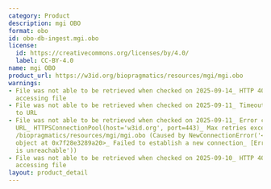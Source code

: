 ```yaml
---
category: Product
description: mgi OBO
format: obo
id: obo-db-ingest.mgi.obo
license:
  id: https://creativecommons.org/licenses/by/4.0/
  label: CC-BY-4.0
name: mgi OBO
product_url: https://w3id.org/biopragmatics/resources/mgi/mgi.obo
warnings:
- File was not able to be retrieved when checked on 2025-09-14_ HTTP 404 error when
  accessing file
- File was not able to be retrieved when checked on 2025-09-11_ Timeout connecting
  to URL
- File was not able to be retrieved when checked on 2025-09-11_ Error connecting to
  URL_ HTTPSConnectionPool(host='w3id.org', port=443)_ Max retries exceeded with url_
  /biopragmatics/resources/mgi/mgi.obo (Caused by NewConnectionError('<urllib3.connection.HTTPSConnection
  object at 0x7f28e3289a20>_ Failed to establish a new connection_ [Errno 101] Network
  is unreachable'))
- File was not able to be retrieved when checked on 2025-09-10_ HTTP 404 error when
  accessing file
layout: product_detail
---
```

